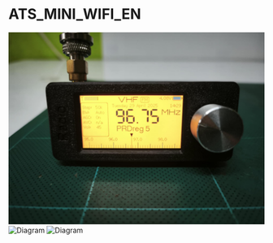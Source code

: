# ATS_MINI_WIFI_EN
![Diagram](ATS_MINI_WI_EN/Image/34ef7bfe-f27f-46ac-9e6d-8464b53bf91a.jpg)
![Diagram](ATS_MINI_WI_EN/Image/Screenshot_2025-04-29_143343.png)
![Diagram](ATS_MINI_WI_EN/Image/Screenshot_2025-04-29_143615.png)

